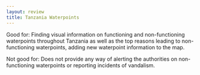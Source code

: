```yaml
---
layout: review
title: Tanzania Waterpoints
---
```


Good for: Finding visual information on functioning and non-functioning waterpoints throughout Tanzania as well as the top reasons leading to non-functioning waterpoints, adding new waterpoint information to the map.

Not good for: Does not provide any way of alerting the authorities on non-functioning waterpoints or reporting incidents of vandalism.
